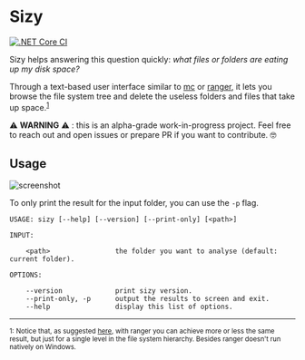 # Sizy

[![.NET Core CI](https://github.com/pviotti/sizy/workflows/.NET%20Core%20CI/badge.svg)](https://github.com/pviotti/sizy/actions?query=workflow%3A%22.NET+Core+CI%22+branch%3Amaster)

Sizy helps answering this question quickly: *what files or folders are eating up my disk space?*

Through a text-based user interface similar to [mc] or [ranger], it lets you browse the file system tree
and delete the useless folders and files that take up space.<sup>[1](#myfootnote1)</sup>

:warning: **WARNING** :warning: : this is an alpha-grade work-in-progress project.
Feel free to reach out and open issues or prepare PR if you want to
contribute. :nerd_face:

## Usage

![screenshot](https://user-images.githubusercontent.com/1350095/81344889-7e3fac00-90af-11ea-8ea8-62a27a085e66.png)

To only print the result for the input folder, you can use the `-p` flag.

```
USAGE: sizy [--help] [--version] [--print-only] [<path>]

INPUT:

    <path>                the folder you want to analyse (default: current folder).

OPTIONS:

    --version             print sizy version.
    --print-only, -p      output the results to screen and exit.
    --help                display this list of options.
```

----
<small><a name="myfootnote1">1</a>: Notice that, as suggested [here][ranger-issue], 
with ranger you can achieve more or less the same result, but just for a single
level in the file system hierarchy. Besides ranger doesn't run natively on Windows.</small>


 [mc]: https://en.wikipedia.org/wiki/Midnight_Commander
 [ranger]: https://ranger.github.io/
 [ranger-issue]: https://github.com/ranger/ranger/issues/719
